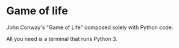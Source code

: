 # Game of life

John Conway's "Game of Life" composed solely with Python code.

All you need is a terminal that runs Python 3.
